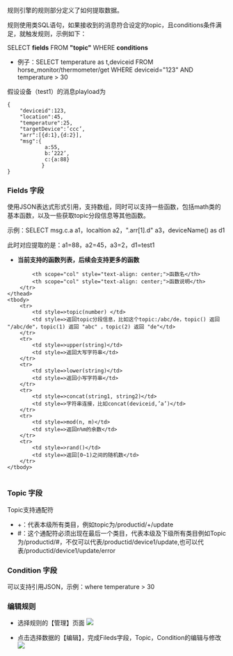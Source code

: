 
规则引擎的规则部分定义了如何提取数据。

规则使用类SQL语句，如果接收到的消息符合设定的topic，且conditions条件满足，就触发规则，示例如下：

SELECT **fields** FROM **"topic"** WHERE **conditions**

- 例子：SELECT temperature as t,deviceid FROM horse_monitor/thermometer/get WHERE deviceid="123" AND temperature > 30

假设设备（test1）的消息playload为

	{
		"deviceid":123,
		"location":45,
		"temperature":25,
		"targetDevice":’ccc’,
		"arr":[{d:1},{d:2}],
		"msg":{
				a:55,
				b:’222’,
				c:{a:88}
			   }
	}

### Fields 字段
使用JSON表达式形式引用，支持数组，同时可以支持一些函数，包括math类的基本函数，以及一些获取topic分段信息等其他函数。

示例：SELECT msg.c.a a1，localtion a2，".arr[1].d" a3，deviceName() as d1

此时对应提取的是：a1=88，a2=45，a3=2，d1=test1


- **当前支持的函数列表，后续会支持更多的函数**

<table>
	<thead>
		<tr>
			
			<th scope="col" style="text-align: center;">函数名</th>
			<th scope="col" style="text-align: center;">函数说明</th>
		</tr>
	</thead>
	<tbody>
		<tr>
			<td style=>topic(number) </td>
			<td style=>返回topic分段信息，比如这个topic:/abc/de，topic() 返回 "/abc/de"，topic(1) 返回 "abc" ，topic(2) 返回 "de"</td>
		</tr>
		<tr>
			<td style=>upper(string)</td>
			<td style=>返回大写字符串</td>
		</tr>
		<tr>
			<td style=>lower(string)</td>
			<td style=>返回小写字符串</td>
		</tr>
		<tr>
			<td style=>concat(string1, string2)</td>
			<td style=>字符串连接，比如concat(deviceid,’a’)</td>
		</tr>
		<tr>
			<td style=>mod(n, m)</td>
			<td style=>返回n%m的余数</td>
		</tr>
		<tr>
			<td style=>rand()</td>
			<td style=>返回[0~1)之间的随机数</td>
		</tr>
	</tbody>
</table>

### Topic 字段
Topic支持通配符

- +：代表本级所有类目，例如topic为/productid/+/update
- \#：这个通配符必须出现在最后一个类目，代表本级及下级所有类目例如Topic为/productid/#，不仅可以代表/productid/device1/update,也可以代表/productid/device1/update/error


### Condition 字段
可以支持引用JSON，示例：where temperature > 30


### 编辑规则

- 选择规则的【管理】页面
![](http://imgcache.tce.fsphere.cn/static/main.qcloudimg.com/raw/6aca972998dccce072323056242d291e.png)

- 点击选择数据的【编辑】，完成Fileds字段，Topic，Condition的编辑与修改
![](http://imgcache.tce.fsphere.cn/static/main.qcloudimg.com/raw/51aa810260461bf2d07bb053ebff493b.png)


